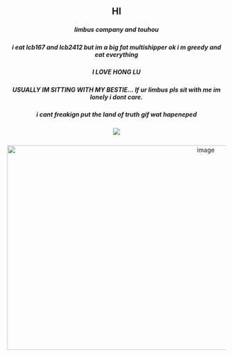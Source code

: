 ## <p align="center"> HI
##### <p align="center"> limbus company and touhou
##### <p align="center"> i eat lcb167 and lcb2412 but im a big fat multishipper ok i m greedy and eat everything
##### <p align="center"> I LOVE HONG LU
##### <p align="center"> USUALLY IM SITTING WITH MY BESTIE... If ur limbus pls sit with me im lonely i dont care.
##### <p align="center"> i cant freakign put the land of truth gif wat hapeneped
##### <p align="center"> ![](https://komarev.com/ghpvc/?username=7uyuko&color=4e4558&style=plastic&label=hong+lu+lovers)
<p align="center"> <img width="900" height="472" alt="image" src="https://github.com/user-attachments/assets/9da8df99-21aa-450d-9776-88639006eddc" />
